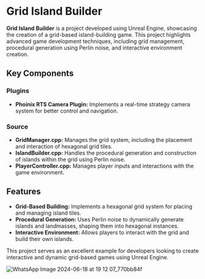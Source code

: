 # Grid Island Builder

**Grid Island Builder** is a project developed using Unreal Engine, showcasing the creation of a grid-based island-building game. This project highlights advanced game development techniques, including grid management, procedural generation using Perlin noise, and interactive environment creation.

## Key Components

### Plugins
- **Phoinix RTS Camera Plugin:** Implements a real-time strategy camera system for better control and navigation.

### Source
- **GridManager.cpp:** Manages the grid system, including the placement and interaction of hexagonal grid tiles.
- **IslandBuilder.cpp:** Handles the procedural generation and construction of islands within the grid using Perlin noise.
- **PlayerController.cpp:** Manages player inputs and interactions with the game environment.

## Features

- **Grid-Based Building:** Implements a hexagonal grid system for placing and managing island tiles.
- **Procedural Generation:** Uses Perlin noise to dynamically generate islands and landmasses, shaping them into hexagonal instances.
- **Interactive Environment:** Allows players to interact with the grid and build their own islands.

This project serves as an excellent example for developers looking to create interactive and dynamic grid-based games using Unreal Engine.

![WhatsApp Image 2024-06-18 at 19 12 07_770bb84f](https://github.com/khaled71612000/Grid-island-builder/assets/59780800/62687851-a69f-4842-af90-483244dae448)
